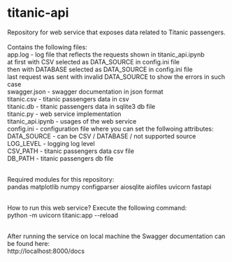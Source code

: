 # titanic-api
Repository for web service that exposes data related to Titanic passengers.<br><br>
Contains the following files:<br>
    app.log - log file that reflects the requests shown in titanic_api.ipynb<br>
              at first with CSV selected as DATA_SOURCE in config.ini file<br>
              then with DATABASE selected as DATA_SOURCE in config.ini file<br>
              last request was sent with invalid DATA_SOURCE to show the errors in such case<br>
    swagger.json - swagger documentation in json format<br>
    titanic.csv - titanic passengers data in csv<br>
    titanic.db - titanic passengers data in sqlite3 db file<br>
    titanic.py - web service implementation<br>
    titanic_api.ipynb - usages of the web service<br>
    config.ini - configuration file where you can set the follwoing attributes:<br>
                  DATA_SOURCE - can be CSV / DATABASE /  not supported source<br>
                  LOG_LEVEL - logging log level<br>
                  CSV_PATH - titanic passengers data csv file <br>
                  DB_PATH - titanic passengers db file <br><br>


Required modules for this repository:<br>
pandas matplotlib numpy configparser aiosqlite aiofiles uvicorn fastapi <br><br>

How to run this web service? Execute the following command:<br>
python -m uvicorn titanic:app --reload<br><br>

After running the service on local machine the Swagger documentation can be found here:<br>
http://localhost:8000/docs<br>
                

